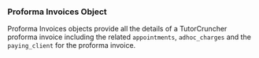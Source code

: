 ### Proforma Invoices Object

Proforma Invoices objects provide all the details of a TutorCruncher proforma invoice including the related
`appointments`, `adhoc_charges` and the `paying_client` for the proforma invoice.

